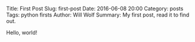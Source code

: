 Title: First Post
Slug: first-post
Date: 2016-06-08 20:00
Category: posts
Tags: python firsts
Author: Will Wolf
Summary: My first post, read it to find out.

Hello, world!
